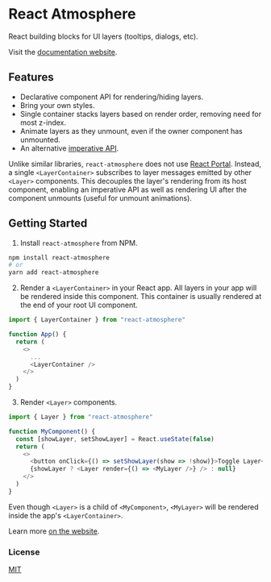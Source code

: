 # React Atmosphere

React building blocks for UI layers (tooltips, dialogs, etc).

Visit the [documentation website](https://react-atmosphere.netlify.com/).

## Features

- Declarative component API for rendering/hiding layers.
- Bring your own styles.
- Single container stacks layers based on render order, removing need for most z-index.
- Animate layers as they unmount, even if the owner component has unmounted.
- An alternative [imperative API](https://react-atmosphere.netlify.com/imperative-api).

Unlike similar libraries, `react-atmosphere` does not use [React Portal](https://reactjs.org/docs/portals.html).
Instead, a single `<LayerContainer>` subscribes to layer messages emitted by
other `<Layer>` components. This decouples the layer's rendering from its host
component, enabling an imperative API as well as rendering UI after the
component unmounts (useful for unmount animations).

## Getting Started

1. Install `react-atmosphere` from NPM.

```bash
npm install react-atmosphere
# or
yarn add react-atmosphere
```

2. Render a `<LayerContainer>` in your React app. All layers in your app will be
   rendered inside this component. This container is usually rendered at the end
   of your root UI component.

```js
import { LayerContainer } from "react-atmosphere"

function App() {
  return (
    <>
      ...
      <LayerContainer />
    </>
  )
}
```

3. Render `<Layer>` components.

```js
import { Layer } from "react-atmosphere"

function MyComponent() {
  const [showLayer, setShowLayer] = React.useState(false)
  return (
    <>
      <button onClick={() => setShowLayer(show => !show)}>Toggle Layer</button>
      {showLayer ? <Layer render={() => <MyLayer />} /> : null}
    </>
  )
}
```

Even though `<Layer>` is a child of `<MyComponent>`, `<MyLayer>` will be
rendered inside the app's `<LayerContainer>`.

Learn more [on the website](https://react-atmosphere.netlify.com/).

### License

[MIT](https://github.com/paulshen/react-atmosphere/blob/master/LICENSE)
